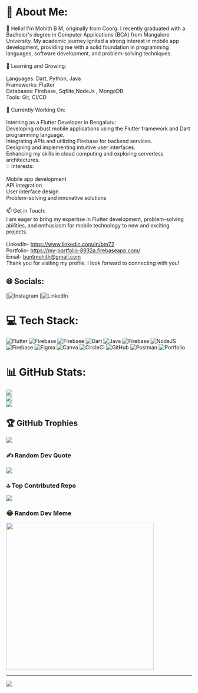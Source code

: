 # 💫 About Me:
👋 Hello! I'm Mohith B M, originally from Coorg. I recently graduated with a Bachelor's degree in Computer Applications (BCA) from Mangalore University. My academic journey ignited a strong interest in mobile app development, providing me with a solid foundation in programming languages, software development, and problem-solving techniques.<br><br>🌱 Learning and Growing:<br><br>Languages: Dart, Python, Java<br>Frameworks: Flutter<br>Databases: Firebase, Sqflite,NodeJs , MongoDB<br>Tools: Git, CI/CD<br><br>🔭 Currently Working On:<br><br>Interning as a Flutter Developer in Bengaluru:<br>Developing robust mobile applications using the Flutter framework and Dart programming language.<br>Integrating APIs and utilizing Firebase for backend services.<br>Designing and implementing intuitive user interfaces.<br>Enhancing my skills in cloud computing and exploring serverless architectures.<br>💡 Interests:<br><br>Mobile app development<br>API integration<br>User interface design<br>Problem-solving and innovative solutions<br><br>📫 Get in Touch:<br>I am eager to bring my expertise in Flutter development, problem-solving abilities, and enthusiasm for mobile technology to new and exciting projects. <br><br>LinkedIn- https://www.linkedin.com/in/bm72<br>Portfolio- https://my-portfolio-8932a.firebaseapp.com/<br>Email- buntmohith@gmail.com<br>Thank you for visiting my profile. I look forward to connecting with you!


## 🌐 Socials:
[![Instagram](https://www.instagram.com/_mohith_bunt_/) [![LinkedIn]() 

# 💻 Tech Stack:
![Flutter](https://img.shields.io/badge/Flutter-%2302569B.svg?style=for-the-badge&logo=Flutter&logoColor=white) ![Firebase](https://img.shields.io/badge/firebase-a08021?style=for-the-badge&logo=firebase&logoColor=ffcd34) ![Firebase](https://img.shields.io/badge/firebase-%23039BE5.svg?style=for-the-badge&logo=firebase) ![Dart](https://img.shields.io/badge/dart-%230175C2.svg?style=for-the-badge&logo=dart&logoColor=white) ![Java](https://img.shields.io/badge/java-%23ED8B00.svg?style=for-the-badge&logo=openjdk&logoColor=white) ![Firebase](https://img.shields.io/badge/firebase-%23039BE5.svg?style=for-the-badge&logo=firebase) ![NodeJS](https://img.shields.io/badge/node.js-6DA55F?style=for-the-badge&logo=node.js&logoColor=white) ![Firebase](https://img.shields.io/badge/firebase-a08021?style=for-the-badge&logo=firebase&logoColor=ffcd34) ![Figma](https://img.shields.io/badge/figma-%23F24E1E.svg?style=for-the-badge&logo=figma&logoColor=white) ![Canva](https://img.shields.io/badge/Canva-%2300C4CC.svg?style=for-the-badge&logo=Canva&logoColor=white) ![CircleCI](https://img.shields.io/badge/circleci-%23161616.svg?style=for-the-badge&logo=circleci&logoColor=white) ![GitHub](https://img.shields.io/badge/github-%23121011.svg?style=for-the-badge&logo=github&logoColor=white) ![Postman](https://img.shields.io/badge/Postman-FF6C37?style=for-the-badge&logo=postman&logoColor=white) ![Portfolio](https://img.shields.io/badge/Portfolio-%23000000.svg?style=for-the-badge&logo=firefox&logoColor=#FF7139)
# 📊 GitHub Stats:
![](https://github-readme-stats.vercel.app/api?username=bm-7&theme=transparent&hide_border=false&include_all_commits=true&count_private=true)<br/>
![](https://github-readme-streak-stats.herokuapp.com/?user=bm-7&theme=transparent&hide_border=false)<br/>
![](https://github-readme-stats.vercel.app/api/top-langs/?username=bm-7&theme=transparent&hide_border=false&include_all_commits=true&count_private=true&layout=compact)

## 🏆 GitHub Trophies
![](https://github-profile-trophy.vercel.app/?username=bm-7&theme=onedark&no-frame=false&no-bg=false&margin-w=4)

### ✍️ Random Dev Quote
![](https://quotes-github-readme.vercel.app/api?type=horizontal&theme=radical)

### 🔝 Top Contributed Repo
![](https://github-contributor-stats.vercel.app/api?username=bm-7&limit=5&theme=dark&combine_all_yearly_contributions=true)

### 😂 Random Dev Meme
<img src='https://memer-new.vercel.app/' style="height: 400px;"/>

---
[![](https://visitcount.itsvg.in/api?id=bm-7&icon=2&color=0)](https://visitcount.itsvg.in)

<!-- Proudly created with GPRM ( https://gprm.itsvg.in ) -->
